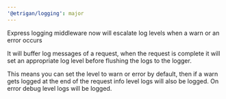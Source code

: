```yaml
---
'@etrigan/logging': major
---
```


Express logging middleware now will escalate log levels when a warn or an error occurs

It will buffer log messages of a request, when the request is complete it will set an appropriate log level before flushing the logs to the logger.

This means you can set the level to warn or error by default, then if a warn gets logged at the end of the request info level logs will also be logged. On error debug level logs will be logged.

